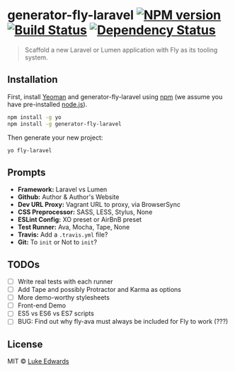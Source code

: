 # generator-fly-laravel [![NPM version][npm-image]][npm-url] [![Build Status][travis-image]][travis-url] [![Dependency Status][daviddm-image]][daviddm-url]
> Scaffold a new Laravel or Lumen application with Fly as its tooling system.

## Installation

First, install [Yeoman](http://yeoman.io) and generator-fly-laravel using [npm](https://www.npmjs.com/) (we assume you have pre-installed [node.js](https://nodejs.org/)).

```bash
npm install -g yo
npm install -g generator-fly-laravel
```

Then generate your new project:

```bash
yo fly-laravel
```

## Prompts

* **Framework:** Laravel vs Lumen
* **Github:** Author & Author's Website
* **Dev URL Proxy:** Vagrant URL to proxy, via BrowserSync
* **CSS Preprocessor:** SASS, LESS, Stylus, None
* **ESLint Config:** XO preset or AirBnB preset
* **Test Runner:** Ava, Mocha, Tape, None
* **Travis:** Add a `.travis.yml` file?
* **Git:** To `init` or Not to `init`?

## TODOs

- [ ] Write real tests with each runner
- [ ] Add Tape and possibly Protractor and Karma as options
- [ ] More demo-worthy stylesheets
- [ ] Front-end Demo
- [ ] ES5 vs ES6 vs ES7 scripts
- [ ] BUG: Find out why fly-ava must always be included for Fly to work (???)

## License

MIT © [Luke Edwards](https://lukeed.com)


[npm-image]: https://badge.fury.io/js/generator-fly-laravel.svg
[npm-url]: https://npmjs.org/package/generator-fly-laravel
[travis-image]: https://travis-ci.org/lukeed/generator-fly-laravel.svg?branch=master
[travis-url]: https://travis-ci.org/lukeed/generator-fly-laravel
[daviddm-image]: https://david-dm.org/lukeed/generator-fly-laravel.svg?theme=shields.io
[daviddm-url]: https://david-dm.org/lukeed/generator-fly-laravel
